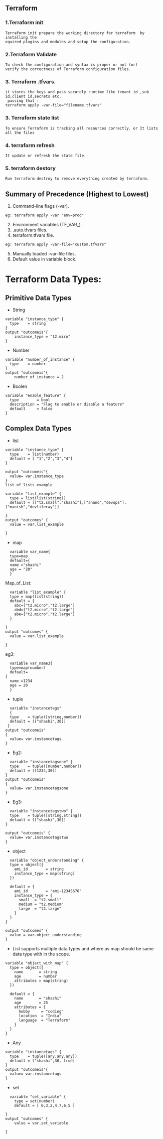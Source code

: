 ## Terraform

### 1.Terraform init
```
Terraform init prepare the working directory for terraform  by installing the
equired plugins and modules and setup the configuration.
```
### 2.Terraform Validate
```
To check the configuration and syntax is proper or not (or)
verify the correctness of Terraform configuration files. 
```
### 3. Terraform .tfvars.
```
it stores the keys and pass securely runtime like tenant id ,sub id,client id,secrets etc.
 passing that :
terraform apply -var-file="filename.tfvars"
```
### 3. Terraform state list 
```
To ensure Terraform is tracking all resources correctly. or It lists all the files
```

### 4. terraform refresh 
```
It update or refresh the state file.
```
### 5. terraform destory
```
Run terraform destroy to remove everything created by terraform.
```


## Summary of Precedence (Highest to Lowest)
1. Command-line flags (-var).
```
eg: terraform apply -var "env=prod"
```
2. Environment variables (TF_VAR_<name>).
3. .auto.tfvars files.
4. terraform.tfvars file.
```
eg: terraform apply -var-file="custom.tfvars"
```
5. Manually loaded -var-file files.
6. Default value in variable block.

# Terraform Data Types:

Primitive Data Types
---------------------   
* String
```
variable "instance_type" {
  type    = string
}
output "outcomeis"{
    instance_type = "t2.miro"
}
```
* Number
```
variable "number_of_instance" {
  type    = number
}
output "outcomeis"{
    number_of_instance = 2
  ```
* Boolen
```
variable "enable_feature" {
  type        = bool
  description = "Flag to enable or disable a feature"
  default     = false
}
```
Complex Data Types
---------------------
* list
```
variable "instance_type" {
  type    = list(number)
  default = [ "1","2","3","4"]
}

output "outcomeis"{
  value= var.instance_type
}
list of lists example

variable "list_example" {
  type = list(list(string))
  default = [["t2.small","shashi"],["anand","devops"],["manish","devliferay"]]
  
}
output "outcomes" {
  value = var.list_example
  
}
```

* map
```
  variable var_name{
  type=map
  default={
  name ="shashi"
  age = "20"
  }
  ```
Map_of_List:
```
  variable "list_example" {
  type = map(list(string))
  default = {
    abc=["t2.micro","t2.large"]
    abd=["t2.micro","t2.large"]
    abe=["t2.micro","t2.large"]
  }
  
}
output "outcomes" {
  value = var.list_example
  
}
  ```
eg3:
```
  variable var_name3{
  type=map(number)
  default=
{
  name =1234
  age = 20
  }

```
  
* tuple
```
  variable "instancetags"
  {
  type    = tuple([string,number])
  default = (["shashi",30])
 }
output "outcomeis"
{
  value= var.instancetags
}

```
* Eg2:
```
  variable "instancetagsone" {
  type    = tuple([number,number])
  default = ([1234,30])
}
output "outcomeis"
{
  value= var.instancetagsone
}

```

* Eg3:
```
  variable "instancetagstwo" {
  type    = tuple([string,string])
  default = (["shashi",30])
}

output "outcomeis" {
  value= var.instancetagstwo
}

```
* object
```
  variable "object_understanding" {
  type = object({
    ami_id        = string
    instance_type = map(string)
  })

  default = {
    ami_id        = "ami-12345678"
    instance_type = {
      small  = "t2.small"
      medium = "t2.medium"
      large  = "t2.large"
    }
  }
}

output "outcomes" {
  value = var.object_understanding
}
```
* List supports multiple data types  and where as map should be same data type with in the scope.
```
variable "object_with_map" {
  type = object({
    name       = string
    age        = number
    attributes = map(string)
  })

  default = {
    name       = "shashi"
    age        = 25
    attributes = {
      hobby     = "coding"
      location  = "India"
      language  = "Terraform"
    }
  }
}
```

* Any
```  
variable "instancetags" {
  type    = tuple([any,any,any])
  default = ["shashi",30, true]
}
output "outcomeis"{
  value= var.instancetags
}
```
* set
```
  variable "set_variable" {
    type = set(number)
    default = [ 0,3,2,4,7,6,5 ]
  
}
output "outcomes" {
    value = var.set_variable
  
}
```



